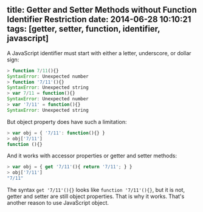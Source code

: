 title: Getter and Setter Methods without Function Identifier Restriction
date: 2014-06-28 10:10:21
tags: [getter, setter, function, identifier, javascript]
---

A JavaScript identifier must start with either a letter, underscore, or dollar sign:

```js
> function 7/11(){}
SyntaxError: Unexpected number
> function '7/11'(){}
SyntaxError: Unexpected string
> var 7/11 = function(){}
SyntaxError: Unexpected number
> var '7/11' = function(){}
SyntaxError: Unexpected string
```

But object property does have such a limitation:

```js
> var obj = { '7/11': function(){} }
> obj['7/11']
function (){}
```

And it works with accessor properties or getter and setter methods:

```js
> var obj = { get '7/11'(){ return '7/11'; } }
> obj['7/11']
"7/11"
```

The syntax `get '7/11'(){}` looks like `function '7/11'(){}`, but it is not, getter and setter are still object properties. That is why it works. That's another reason to use JavaScript object.
